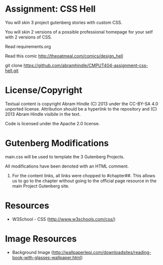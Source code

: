 Assignment: CSS Hell
====================

You will skin 3 project gutenberg stories with custom CSS.

You will skin 2 versions of a possible professional homepage for your
self with 2 versions of CSS.

Read requirements.org

Read this comic http://theoatmeal.com/comics/design_hell

git clone https://github.com/abramhindle/CMPUT404-assignment-css-hell.git

License/Copyright
=================

Textual content is copyright Abram Hindle (C) 2013 under the CC-BY-SA 4.0 unported license. Attribution should be a hyperlink to the repository and (C) 2013 Abram Hindle visibile in the text.

Code is licensed under the Apache 2.0 license.

Gutenberg Modifications
===
main.css will be used to template the 3 Gutenberg Projects.

All modifications have been denoted with an HTML comment.

1. For the content links, all links were chopped to #chapter##. This allows
us to go to the chapter without going to the official page resource in
the main Project Gutenberg site. 



Resources
===
* W3School - CSS (http://www.w3schools.com/css/)


Image Resources
===
* Background Image (http://wallpaperlepi.com/downloadsites/reading-book-with-glasses-wallpaper.html)
